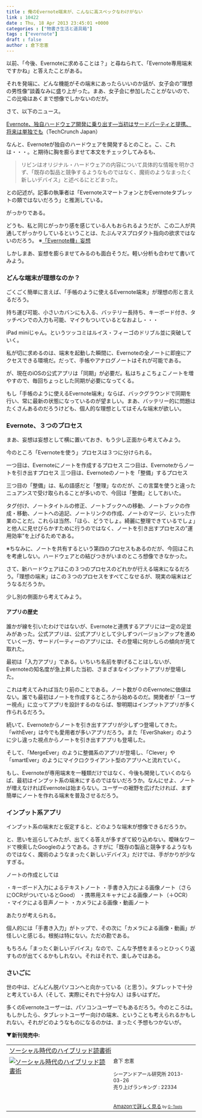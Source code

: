```yaml
---
title : 俺のEvernote端末が、こんなに高スペックなわけがない
link : 10422
date : Thu, 18 Apr 2013 23:45:01 +0000
categories : ["物書き生活と道具箱"]
tags : ["evernote"]
draft : false
author : 倉下忠憲
---
```


以前、「今後、Evernoteに求めることは？」と尋ねられて、「Evernote専用端末ですかね」と答えたことがある。

それを発端に、どんな機能がその端末にあったらいいのか話が、女子会の”理想の男性像”談義なみに盛り上がった。まあ、女子会に参加したことがないので、この比喩はあくまで想像でしかないのだが。

さて、以下のニュース。

<a href="http://jp.techcrunch.com/2013/04/18/20130417evernote-wants-to-build-its-own-hardware-first-with-partners-and-then-in-house/" target="_blank">Evernote、独自ハードウェア開発に乗り出す―当初はサードパーティと提携、将来は単独でも</a>（TechCrunch Japan）

なんと、Evernoteが独自のハードウェアを開発するとのこと。こ、これは・・・。と期待に胸を膨らませて本文をチェックしてみるも、

<blockquote>
リビンはオリジナル・ハードウェアの内容について具体的な情報を明かさず、「既存の製品と競争するようなものではなく、魔術のようなまったく新しいデバイス」と述べるにとどまった。
</blockquote>

との記述が。記事の執筆者は「EvernoteスマートフォンとかEvernoteタブレットの類ではないだろう」と推測している。

がっかりである。

どうも、私と同じがっかり感を感じている人もおられるようだが、この二人が共通してがっかりしているということは、たぶんマスプロダクト指向の欲求ではないのだろう。
※<a href="http://mindhack.sakura.ne.jp/archives/580" target="_blank">「Evernote機」妄想</a>

しかしまあ、妄想を膨らませてみるのも面白そうだ。軽い分析も合わせて書いてみよう。

<H3>どんな端末が理想なのか？</H3>
ごくごく簡単に言えば、「手帳のように使えるEvernote端末」が理想の形と言えるだろう。

持ち運び可能、小さいカバンにも入る、バッテリー長持ち、キーボード付き、タッチペンでの入力も可能、マイクもついているとなおよし・・・

iPad miniじゃん。というツッコミはルイス・フィーゴのドリブル並に突破していく。

私が切に求めるのは、端末を起動した瞬間に、Evernoteの全ノートに即座にアクセスできる環境だ。だって、手帳やアナログノートはそれが可能である。

が、現在のiOSの公式アプリは「同期」が必要だ。私はちょこちょこノートを増やすので、毎回ちょっとした同期が必要になってくる。

もし「手帳のように使えるEvernote端末」ならば、バックグラウンドで同期を行い、常に最新の状態になっているのが望ましい。まあ、バッテリー的に問題はたくさんあるのだろうけども、個人的な理想としてはそんな端末が欲しい。

<H3>Evernote、３つのプロセス</H3>
まあ、妄想は妄想として横に置いておき、もう少し正面から考えてみよう。

今のところ「Evernoteを使う」プロセスは３つに分けられる。

一つ目は、Evernoteにノートを作成するプロセス
二つ目は、Evernoteからノートを引き出すプロセス
三つ目は、Evernoteのノートを「整備」するプロセス

三つ目の「整備」は、私の語感だと「整理」なのだが、この言葉を使うと違ったニュアンスで受け取られることが多いので、今回は「整備」としておいた。

タグ付け、ノートタイトルの修正、ノートブックへの移動、ノートブックの作成・移動、ノートへの追記、ノートリンクの作成、ノートのマージ、といった作業のことだ。これらは当然、「ほら、どうでしょ。綺麗に整理できているでしょ」と他人に見せびらかすために行うのではなく、ノートを引き出すプロセスの”運用効率”を上げるためである。

※ちなみに、ノートを共有するという第四のプロセスもあるのだが、今回はこれを考慮しない。ハードウェアとの結びつきがいまのところ想像できなかった。

さて、新ハードウェアはこの３つのプロセスのどれかが行える端末になるだろう。「理想の端末」はこの３つのプロセスをすべてこなせるが、現実の端末はどうなるだろうか。

少し別の側面から考えてみよう。

<H4>アプリの歴史</H4>
誰かが線を引いたわけではないが、Evernoteと連携するアプリには一定の足並みがあった。公式アプリは、公式アプリとして少しずつバージョンアップを進めていく一方、サードパーティーのアプリには、その登場に何かしらの傾向が見て取れた。

最初は「入力アプリ」である。いちいち名前を挙げることはしないが、Evernoteの知名度が急上昇した当初、さまざまなインプットアプリが登場した。

これは考えてみれば当たり前のことである。ノート数が０のEvernoteに価値はない。誰でも最初はノートを作成するところから始めるのだ。開発者が「ユーザー視点」に立ってアプリを設計するのならば、黎明期はインプットアプリが多く作られるだろう。

続いて、Evernoteからノートを引き出すアプリが少しずつ登場してきた。「withEver」は今でも愛用者が多いアプリだろう。また「EverShaker」のように少し違った視点からノートを引き出すアプリも登場した。

そして、「MergeEver」のように整備系のアプリが登場し、「Clever」や「smartEver」のようにマイクロクライアント型のアプリへと流れていく。

もし、Evernoteが専用端末を一種類だけではなく、今後も開発していくのならば、最初はインプット系の端末にするのではないだろうか。なんにせよ、ノートが増えなければEvernoteは始まらない。ユーザーの裾野を広げたければ、まず簡単にノートを作れる端末を普及させるだろう。

<H3>インプット系アプリ</H3>
インプット系の端末だと仮定すると、どのような端末が想像できるだろうか。

と、思いを巡らしてみたが、出てくる答えが多すぎて絞り込めない。曖昧なワードで検索したGoogleのようである。さすがに「既存の製品と競争するようなものではなく、魔術のようなまったく新しいデバイス」だけでは、手がかりが少なすぎる。

ノートの作成としては

・キーボード入力によるテキストノート
・手書き入力による画像ノート（さらにOCRがついているとGood）
・携帯用スキャナによる画像ノート（＋OCR）
・マイクによる音声ノート
・カメラによる画像・動画ノート

あたりが考えられる。

個人的には「手書き入力」がトップで、その次に「カメラによる画像・動画」が怪しいと感じる。根拠は特にない。ただの勘である。

もちろん「まったく新しいデバイス」なので、こんな予想をまるっとひっくり返すものが出てくるかもしれない。それはそれで、楽しみではある。

<H3>さいごに</H3>
世の中は、どんどん脱パソコンへと向かっている（と思う）。タブレットで十分と考えている人（そして、実際にそれで十分な人）は多いはずだ。

多くのEvernoteユーザーは、パソコンユーザーでもあるだろう。今のところは。もしかしたら、タブレットユーザー向けの端末、ということも考えられるかもしれない。それがどのようなものになるのかは、まったく予想もつかないが。

<strong>▼新刊発売中:</strong>
<table  border="0" cellpadding="5"><tr><td colspan="2"><a href="http://www.amazon.co.jp/%E3%82%BD%E3%83%BC%E3%82%B7%E3%83%A3%E3%83%AB%E6%99%82%E4%BB%A3%E3%81%AE%E3%83%8F%E3%82%A4%E3%83%96%E3%83%AA%E3%83%83%E3%83%89%E8%AA%AD%E6%9B%B8%E8%A1%93-%E5%80%89%E4%B8%8B-%E5%BF%A0%E6%86%B2/dp/4863541244%3FSubscriptionId%3D15SMZCTB9V8NGR2TW082%26tag%3Drashita1000-22%26linkCode%3Dxm2%26camp%3D2025%26creative%3D165953%26creativeASIN%3D4863541244" target="_blank">ソーシャル時代のハイブリッド読書術</a><img src="http://www.assoc-amazon.jp/e/ir?t=rashita1000-22&l=ur2&o=9" width="1" height="1" style="border: none;" alt="" /></td></tr><tr><td valign="top"><a href="http://www.amazon.co.jp/%E3%82%BD%E3%83%BC%E3%82%B7%E3%83%A3%E3%83%AB%E6%99%82%E4%BB%A3%E3%81%AE%E3%83%8F%E3%82%A4%E3%83%96%E3%83%AA%E3%83%83%E3%83%89%E8%AA%AD%E6%9B%B8%E8%A1%93-%E5%80%89%E4%B8%8B-%E5%BF%A0%E6%86%B2/dp/4863541244%3FSubscriptionId%3D15SMZCTB9V8NGR2TW082%26tag%3Drashita1000-22%26linkCode%3Dxm2%26camp%3D2025%26creative%3D165953%26creativeASIN%3D4863541244" target="_blank"><img src="http://ecx.images-amazon.com/images/I/518XjWRBV5L._SL160_.jpg" border="0" alt="ソーシャル時代のハイブリッド読書術" /></a></td><td valign="top"><font size="-1">倉下 忠憲 <br /><br />シーアンドアール研究所  2013-03-26<br />売り上げランキング : 22334<br /><br /><br /><a href="http://www.amazon.co.jp/%E3%82%BD%E3%83%BC%E3%82%B7%E3%83%A3%E3%83%AB%E6%99%82%E4%BB%A3%E3%81%AE%E3%83%8F%E3%82%A4%E3%83%96%E3%83%AA%E3%83%83%E3%83%89%E8%AA%AD%E6%9B%B8%E8%A1%93-%E5%80%89%E4%B8%8B-%E5%BF%A0%E6%86%B2/dp/4863541244%3FSubscriptionId%3D15SMZCTB9V8NGR2TW082%26tag%3Drashita1000-22%26linkCode%3Dxm2%26camp%3D2025%26creative%3D165953%26creativeASIN%3D4863541244" target="_blank">Amazonで詳しく見る</a></font><font size="-2"> by <a href="http://www.goodpic.com/mt/aws/index.html" >G-Tools</a></font></td></tr></table>

